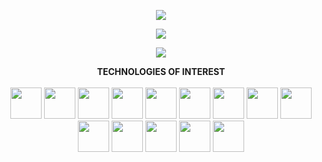 

<p align="center" width="100%">
  <img src="https://media.giphy.com/media/Y3RpfxT7T7QU8/giphy.gif" />
</p>
<p align="center" width="100%">
  <img src="https://github-readme-stats.vercel.app/api?username=cyla00&count_private=true&show_icons=true&&bg_color=000000&title_color=80ffd4&text_color=d0e5d7&icon_color=99ffcc" />
</p>
<p align="center" width="100%">
  <img src="https://github-readme-stats.vercel.app/api/top-langs/?username=cyla00&layout=compact&bg_color=000000&title_color=80ffd4&text_color=d0e5d7&card_width=445" />
</p>

<p align="center">
  <b>TECHNOLOGIES OF INTEREST</b><br><br>
  <a href="#"><img src="https://i.ibb.co/wKjZCJ3/html.png" width="50" height="50"></a> 
  <a href="#"><img src="https://i.ibb.co/S7Rwh5R/css.png" width="50" height="50"></a>
  <a href="#"><img src="https://i.ibb.co/BPLJcBN/js.png" width="50" height="50"></a>
  <a href="#"><img src="https://i.ibb.co/LNNMwWJ/584830f5cef1014c0b5e4aa1.png" width="50" height="50"></a>
  <a href="#"><img src="https://i.ibb.co/yWqbqX5/vue.png" width="50" height="50"></a>
  <a href="#"><img src="https://i.ibb.co/3TP7p5w/node.png" width="50" height="50"></a>
  <a href="#"><img src="https://i.ibb.co/KXCzx85/express.png" width="50" height="50"></a>
  <a href="#"><img src="https://i.ibb.co/m46n8Vg/mongo.png" width="50" height="50"></a> 
  <a href="#"><img src="https://i.ibb.co/9tdydYF/py.png" width="50" height="50"></a>
  <a href="#"><img src="https://i.ibb.co/fqtk0Bk/django.png" width="50" height="50"></a>
  <a href="#"><img src="https://i.ibb.co/gghMrjC/sql.png" width="50" height="50"></a>
  <a href="#"><img src="https://www.rust-lang.org/logos/rust-logo-512x512-blk.png" width="50" height="50"></a>
  <a href="#"><img src="https://godotengine.org/themes/godotengine/assets/press/icon_color.png" width="50" height="50"></a>
  <a href="#"><img src="https://i.ibb.co/8sS8pQm/584830fecef1014c0b5e4aa2.png" width="50" height="50"></a>
</p>
